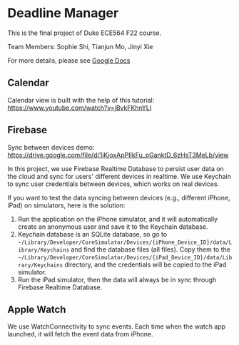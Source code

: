 # Deadline Manager

This is the final project of Duke ECE564 F22 course.

Team Members: Sophie Shi, Tianjun Mo, Jinyi Xie

For more details, please see [Google Docs](https://docs.google.com/document/d/1p4swxZ8kndHcXNgQTuRm10pHnKqNCB5oeElfsutgZBc/edit)

## Calendar

Calendar view is built with the help of this tutorial: https://www.youtube.com/watch?v=jBvkFKhnYLI

## Firebase

Sync between devices demo: https://drive.google.com/file/d/1iKjoxApPIIkFu_pGanktD_6zHsT3MeLb/view

In this project, we use Firebase Realtime Database to persist user data on the cloud and sync for users' different devices in realtime. We use Keychain to sync user credentials between devices, which works on real devices.

If you want to test the data syncing between devices (e.g., different iPhone, iPad) on simulators, here is the solution:

1. Run the application on the iPhone simulator, and it will automatically create an anonymous user and save it to the Keychain database.
2. Keychain database is an SQLite database, so go to `~/Library/Developer/CoreSimulator/Devices/{iPhone_Device_ID}/data/Library/Keychains` and find the database files (all files). Copy them to the `~/Library/Developer/CoreSimulator/Devices/{iPad_Device_ID}/data/Library/Keychains` directory, and the credentials will be copied to the iPad simulator.
3. Run the iPad simulator, then the data will always be in sync through Firebase Realtime Database.

## Apple Watch

We use WatchConnectivity to sync events. Each time when the watch app launched, it will fetch the event data from iPhone.
